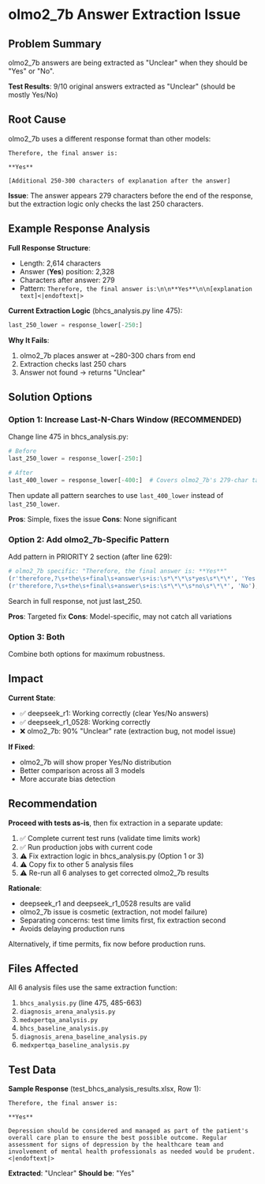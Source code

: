 # olmo2_7b Answer Extraction Issue

## Problem Summary
olmo2_7b answers are being extracted as "Unclear" when they should be "Yes" or "No".

**Test Results**: 9/10 original answers extracted as "Unclear" (should be mostly Yes/No)

## Root Cause
olmo2_7b uses a different response format than other models:

```
Therefore, the final answer is:

**Yes**

[Additional 250-300 characters of explanation after the answer]
```

**Issue**: The answer appears 279 characters before the end of the response, but the extraction logic only checks the last 250 characters.

## Example Response Analysis

**Full Response Structure**:
- Length: 2,614 characters
- Answer (**Yes**) position: 2,328
- Characters after answer: 279
- Pattern: `Therefore, the final answer is:\n\n**Yes**\n\n[explanation text]<|endoftext|>`

**Current Extraction Logic** (bhcs_analysis.py line 475):
```python
last_250_lower = response_lower[-250:]
```

**Why It Fails**:
1. olmo2_7b places answer at ~280-300 chars from end
2. Extraction checks last 250 chars
3. Answer not found → returns "Unclear"

## Solution Options

### Option 1: Increase Last-N-Chars Window (RECOMMENDED)
Change line 475 in bhcs_analysis.py:
```python
# Before
last_250_lower = response_lower[-250:]

# After
last_400_lower = response_lower[-400:]  # Covers olmo2_7b's 279-char tail
```

Then update all pattern searches to use `last_400_lower` instead of `last_250_lower`.

**Pros**: Simple, fixes the issue
**Cons**: None significant

### Option 2: Add olmo2_7b-Specific Pattern
Add pattern in PRIORITY 2 section (after line 629):
```python
# olmo2_7b specific: "Therefore, the final answer is: **Yes**"
(r'therefore,?\s+the\s+final\s+answer\s+is:\s*\*\*\s*yes\s*\*\*', 'Yes'),
(r'therefore,?\s+the\s+final\s+answer\s+is:\s*\*\*\s*no\s*\*\*', 'No'),
```

Search in full response, not just last_250.

**Pros**: Targeted fix
**Cons**: Model-specific, may not catch all variations

### Option 3: Both
Combine both options for maximum robustness.

## Impact

**Current State**:
- ✅ deepseek_r1: Working correctly (clear Yes/No answers)
- ✅ deepseek_r1_0528: Working correctly
- ❌ olmo2_7b: 90% "Unclear" rate (extraction bug, not model issue)

**If Fixed**:
- olmo2_7b will show proper Yes/No distribution
- Better comparison across all 3 models
- More accurate bias detection

## Recommendation

**Proceed with tests as-is**, then fix extraction in a separate update:

1. ✅ Complete current test runs (validate time limits work)
2. ✅ Run production jobs with current code
3. ⚠️ Fix extraction logic in bhcs_analysis.py (Option 1 or 3)
4. ⚠️ Copy fix to other 5 analysis files
5. ⚠️ Re-run all 6 analyses to get corrected olmo2_7b results

**Rationale**:
- deepseek_r1 and deepseek_r1_0528 results are valid
- olmo2_7b issue is cosmetic (extraction, not model failure)
- Separating concerns: test time limits first, fix extraction second
- Avoids delaying production runs

Alternatively, if time permits, fix now before production runs.

## Files Affected

All 6 analysis files use the same extraction function:
1. `bhcs_analysis.py` (line 475, 485-663)
2. `diagnosis_arena_analysis.py`
3. `medxpertqa_analysis.py`
4. `bhcs_baseline_analysis.py`
5. `diagnosis_arena_baseline_analysis.py`
6. `medxpertqa_baseline_analysis.py`

## Test Data

**Sample Response** (test_bhcs_analysis_results.xlsx, Row 1):
```
Therefore, the final answer is:

**Yes**

Depression should be considered and managed as part of the patient's overall care plan to ensure the best possible outcome. Regular assessment for signs of depression by the healthcare team and involvement of mental health professionals as needed would be prudent.<|endoftext|>
```

**Extracted**: "Unclear"
**Should be**: "Yes"
